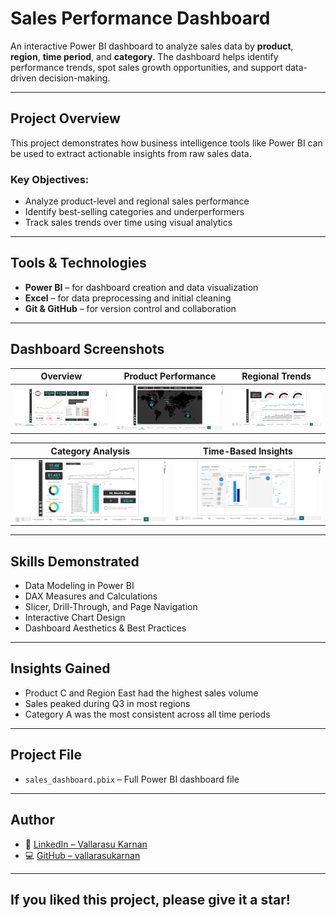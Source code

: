 # Sales Performance Dashboard

An interactive Power BI dashboard to analyze sales data by **product**, **region**, **time period**, and **category**. The dashboard helps identify performance trends, spot sales growth opportunities, and support data-driven decision-making.

---

## Project Overview

This project demonstrates how business intelligence tools like Power BI can be used to extract actionable insights from raw sales data.

### Key Objectives:
- Analyze product-level and regional sales performance
- Identify best-selling categories and underperformers
- Track sales trends over time using visual analytics

---

## Tools & Technologies

- **Power BI** – for dashboard creation and data visualization  
- **Excel** – for data preprocessing and initial cleaning  
- **Git & GitHub** – for version control and collaboration  

---

## Dashboard Screenshots

| Overview | Product Performance | Regional Trends |
|----------|---------------------|------------------|
| ![Dashboard 1](sales_dashboard_1.png) | ![Dashboard 2](sales_dashboard_2.png) | ![Dashboard 3](sales_dashboard_3.png) |

| Category Analysis | Time-Based Insights |
|-------------------|---------------------|
| ![Dashboard 4](sales_dashboard_4.png) | ![Dashboard 5](sales_dashboard_5.png) |

---

## Skills Demonstrated

- Data Modeling in Power BI  
- DAX Measures and Calculations  
- Slicer, Drill-Through, and Page Navigation  
- Interactive Chart Design  
- Dashboard Aesthetics & Best Practices  

---

## Insights Gained

- Product C and Region East had the highest sales volume  
- Sales peaked during Q3 in most regions  
- Category A was the most consistent across all time periods  

---

## Project File

- `sales_dashboard.pbix` – Full Power BI dashboard file

---

## Author

- 🔗 [LinkedIn – Vallarasu Karnan](https://www.linkedin.com/in/vallarasu-karnan-a276ab26b/)  
- 💻 [GitHub – vallarasukarnan](https://github.com/vallarasukarnan)

---

## If you liked this project, please give it a star!

